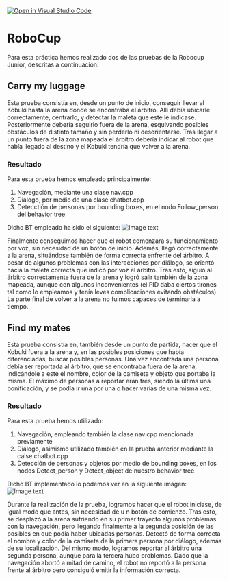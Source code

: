 [![Open in Visual Studio Code](https://classroom.github.com/assets/open-in-vscode-f059dc9a6f8d3a56e377f745f24479a46679e63a5d9fe6f495e02850cd0d8118.svg)](https://classroom.github.com/online_ide?assignment_repo_id=7421864&assignment_repo_type=AssignmentRepo)
# RoboCup

Para esta práctica hemos realizado dos de las pruebas de la Robocup Junior, descritas a continuación:

## Carry my luggage

Esta prueba consistía en, desde un punto de inicio, conseguir llevar al Kobuki hasta la arena donde se encontraba el árbitro. Allí debía ubicarle correctamente, centrarlo, y detectar la maleta que este le indicase. Posteriormente debería seguirlo fuera de la arena, esquivando posibles obstáculos de distinto tamaño y sin perderlo ni desorientarse. Tras llegar a un punto fuera de la zona mapeada el árbitro debería indicar al robot que había llegado al destino y el Kobuki tendría que volver a la arena.

### Resultado

Para esta prueba hemos empleado principalmente:
1. Navegación, mediante una clase nav.cpp
2. Dialogo, por medio de una clase chatbot.cpp
3. Detecctión de personas por bounding boxes, en el nodo Follow_person del behavior tree

Dicho BT empleado ha sido el siguiente:
![Image text]()

Finalmente conseguimos hacer que el robot comenzara su funcionamiento por voz, sin necesidad de un botón de inicio. Además, llegó correctamente a la arena, situándose también de forma correcta enfrente del árbitro. A pesar de algunos problemas con las interacciones por diálogo, se orientó hacia la maleta correcta que indicó por voz el árbitro. Tras esto, siguió al árbitro correctamente fuera de la arena y logró salir también de la zona mapeada, aunque con algunos inconvenientes (el PID daba ciertos tirones tal como lo empleamos y tenía leves complicaciones evitando obstáculos). La parte final de volver a la arena no fuimos capaces de terminarla a tiempo.


## Find my mates

Esta prueba consistía en, también desde un punto de partida, hacer que el Kobuki fuera a la arena y, en las posibles posiciones que había diferenciadas, buscar posibles personas. Una vez encontrada una persona debía ser reportada al árbitro, que se encontraba fuera de la arena, indicándole a este el nombre, color de la camiseta y objeto que portaba la misma. El máximo de personas a reportar eran tres, siendo la última una bonificación, y se podía ir una por una o hacer varias de una misma vez.

### Resultado

Para esta prueba hemos utilizado:
1. Navegación, empleando también la clase nav.cpp mencionada previamente
2. Diálogo, asimismo utilizado también en la prueba anterior mediante la calse chatbot.cpp
3. Detección de personas y objetos por medio de bounding boxes, en los nodos Detect_person y Detect_object de nuestro behavior tree

Dicho BT implementado lo podemos ver en la siguiente imagen:
![Image text]()

Durante la realización de la prueba, logramos hacer que el robot iniciase, de igual modo que antes, sin necesidad de u n botón de comienzo. Tras esto, se desplazó a la arena sufriendo en su primer trayecto algunos problemas con la navegación, pero llegando finalmente a la segunda posición de las posibles en que podía haber ubicadas personas. Detectó de forma correcta el nombre y color de la camiseta de la primera persona por diálogo, además de su localización. Del mismo modo, logramos reportar al árbitro una segunda persona, aunque para la tercera hubo problemas. Dado que la navegación abortó a mitad de camino, el robot no reportó a la persona frente al árbitro pero consiguió emitir la información correcta.